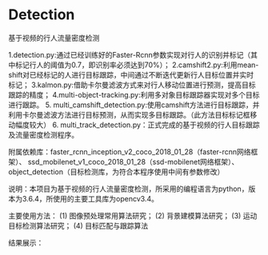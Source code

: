 # Detection
基于视频的行人流量密度检测

1.detection.py:通过已经训练好的Faster-Rcnn参数实现对行人的识别并标记（其中标记行人的阈值为0.7，即识别率必须达到70%）；
2.camshift2.py:利用mean-shift对已经标记的人进行目标跟踪，中间通过不断迭代更新行人目标位置并实时标记；
3.kalmon.py:借助卡尔曼滤波方式来对行人移动位置进行预测，提高目标跟踪的精度；
4.multi-object-tracking.py:利用多对象目标跟踪器实现对多个目标进行跟踪。
5. multi_camshift_detection.py:使用camshift方法进行目标跟踪，并利用卡尔曼滤波方法进行目标预测，从而实现多目标跟踪。（此方法目标标记框移动幅度较大）
6. multi_track_detection.py：正式完成的基于视频的行人目标跟踪及流量密度检测程序。

附属依赖库：faster_rcnn_inception_v2_coco_2018_01_28（faster-rcnn网络框架）、
ssd_mobilenet_v1_coco_2018_01_28（ssd-mobilenet网络框架）、object_detection（目标检测库，为符合本程序使用中间有参数修改）

说明：本项目为基于视频的行人流量密度检测，所采用的编程语言为python，版本为3.6.4，所使用的主要工具库为opencv3.4。



主要使用方法：
(1) 图像预处理常用算法研究； 
(2) 背景建模算法研究； 
(3) 运动目标检测算法研究； 
(4) 目标匹配与跟踪算法




结果展示：
 
